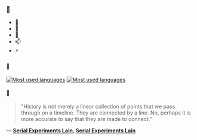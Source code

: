 ### 👋

- 🔭
- 🌱
- 💬
- 📫
- ⚡

#### 🧏

[![Most used languages](https://github-readme-stats-aynah.vercel.app/api/top-langs/?username=aynh&theme=solarized-dark&langs_count=6&layout=compact&hide_title=true)](https://github.com/anuraghazra/github-readme-stats#gh-dark-mode-only)
[![Most used languages](https://github-readme-stats-aynah.vercel.app/api/top-langs/?username=aynh&theme=solarized-light&langs_count=6&layout=compact&hide_title=true)](https://github.com/anuraghazra/github-readme-stats#gh-light-mode-only)

#### 💬

> "History is not merely a linear collection of points that we pass through on a timeline. They are connected by a line. No, perhaps it is more accurate to say that they are made to connect."

&mdash; [**Serial Experiments Lain**](https://myanimelist.net/character.php?q=Serial%20Experiments%20Lain&cat=character), [**Serial Experiments Lain**](https://myanimelist.net/search/all?q=Serial%20Experiments%20Lain&cat=all)
